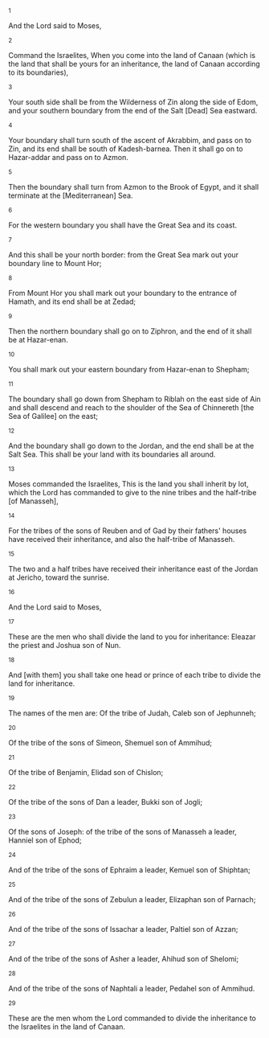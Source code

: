 <sup>1</sup> 

And the Lord said to Moses, 

<sup>2</sup> 

Command the Israelites, When you come into the land of Canaan (which is the land that shall be yours for an inheritance, the land of Canaan according to its boundaries), 

<sup>3</sup> 

Your south side shall be from the Wilderness of Zin along the side of Edom, and your southern boundary from the end of the Salt [Dead] Sea eastward. 

<sup>4</sup> 

Your boundary shall turn south of the ascent of Akrabbim, and pass on to Zin, and its end shall be south of Kadesh-barnea. Then it shall go on to Hazar-addar and pass on to Azmon. 

<sup>5</sup> 

Then the boundary shall turn from Azmon to the Brook of Egypt, and it shall terminate at the [Mediterranean] Sea. 

<sup>6</sup> 

For the western boundary you shall have the Great Sea and its coast. 

<sup>7</sup> 

And this shall be your north border: from the Great Sea mark out your boundary line to Mount Hor; 

<sup>8</sup> 

From Mount Hor you shall mark out your boundary to the entrance of Hamath, and its end shall be at Zedad; 

<sup>9</sup> 

Then the northern boundary shall go on to Ziphron, and the end of it shall be at Hazar-enan. 

<sup>10</sup> 

You shall mark out your eastern boundary from Hazar-enan to Shepham; 

<sup>11</sup> 

The boundary shall go down from Shepham to Riblah on the east side of Ain and shall descend and reach to the shoulder of the Sea of Chinnereth [the Sea of Galilee] on the east; 

<sup>12</sup> 

And the boundary shall go down to the Jordan, and the end shall be at the Salt Sea. This shall be your land with its boundaries all around. 

<sup>13</sup> 

Moses commanded the Israelites, This is the land you shall inherit by lot, which the Lord has commanded to give to the nine tribes and the half-tribe [of Manasseh], 

<sup>14</sup> 

For the tribes of the sons of Reuben and of Gad by their fathers' houses have received their inheritance, and also the half-tribe of Manasseh. 

<sup>15</sup> 

The two and a half tribes have received their inheritance east of the Jordan at Jericho, toward the sunrise. 

<sup>16</sup> 

And the Lord said to Moses, 

<sup>17</sup> 

These are the men who shall divide the land to you for inheritance: Eleazar the priest and Joshua son of Nun. 

<sup>18</sup> 

And [with them] you shall take one head or prince of each tribe to divide the land for inheritance. 

<sup>19</sup> 

The names of the men are: Of the tribe of Judah, Caleb son of Jephunneh; 

<sup>20</sup> 

Of the tribe of the sons of Simeon, Shemuel son of Ammihud; 

<sup>21</sup> 

Of the tribe of Benjamin, Elidad son of Chislon; 

<sup>22</sup> 

Of the tribe of the sons of Dan a leader, Bukki son of Jogli; 

<sup>23</sup> 

Of the sons of Joseph: of the tribe of the sons of Manasseh a leader, Hanniel son of Ephod; 

<sup>24</sup> 

And of the tribe of the sons of Ephraim a leader, Kemuel son of Shiphtan; 

<sup>25</sup> 

And of the tribe of the sons of Zebulun a leader, Elizaphan son of Parnach; 

<sup>26</sup> 

And of the tribe of the sons of Issachar a leader, Paltiel son of Azzan; 

<sup>27</sup> 

And of the tribe of the sons of Asher a leader, Ahihud son of Shelomi; 

<sup>28</sup> 

And of the tribe of the sons of Naphtali a leader, Pedahel son of Ammihud. 

<sup>29</sup> 

These are the men whom the Lord commanded to divide the inheritance to the Israelites in the land of Canaan.